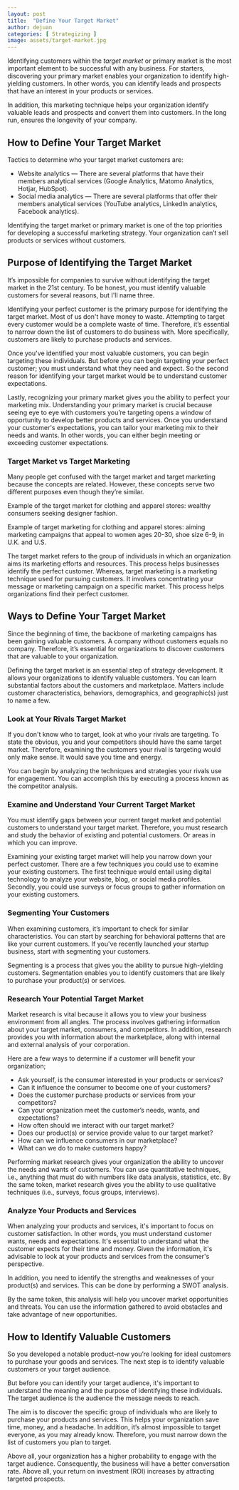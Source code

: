 ```yaml
---
layout: post
title:  "Define Your Target Market"
author: dejuan
categories: [ Strategizing ]
image: assets/target-market.jpg
---
```


Identifying customers within the *target market* or primary market is the most important element to be successful with any business. For starters, discovering your primary market enables your organization to identify high-yielding customers. In other words, you can identify leads and prospects that have an interest in your products or services.

In addition, this marketing technique helps your organization identify valuable leads and prospects and convert them into customers. In the long run, ensures the longevity of your company.

## How to Define Your Target Market

Tactics to determine who your target market customers are:

* Website analytics — There are several platforms that have their members analytical services (Google Analytics, Matomo Analytics, Hotjar, HubSpot).
* Social media analytics — There are several platforms that offer their members analytical services (YouTube analytics, LinkedIn analytics, Facebook analytics).

Identifying the target market or primary market is one of the top priorities for developing a successful marketing strategy. Your organization can’t sell products or services without customers.

## Purpose of Identifying the Target Market

It’s impossible for companies to survive without identifying the target market in the 21st century. To be honest, you must identify valuable customers for several reasons, but I'll name three.

Identifying your perfect customer is the primary purpose for identifying the target market. Most of us don't have money to waste. Attempting to target every customer would be a complete waste of time. Therefore, it’s essential to narrow down the list of customers to do business with. More specifically, customers are likely to purchase products and services.

Once you've identified your most valuable customers, you can begin targeting these individuals. But before you can begin targeting your perfect customer; you must understand what they need and expect. So the second reason for identifying your target market would be to understand customer expectations.

Lastly, recognizing your primary market gives you the ability to perfect your marketing mix. Understanding your primary market is crucial because seeing eye to eye with customers you’re targeting opens a window of opportunity to develop better products and services. Once you understand your customer's expectations, you can tailor your marketing mix to their needs and wants. In other words, you can either begin meeting or exceeding customer expectations.

### Target Market vs Target Marketing

Many people get confused with the target market and target marketing because the concepts are related. However, these concepts serve two different purposes even though they’re similar.

Example of the target market for clothing and apparel stores: wealthy consumers seeking designer fashion.

Example of target marketing for clothing and apparel stores: aiming marketing campaigns that appeal to women ages 20-30, shoe size 6-9, in U.K. and U.S.

The target market refers to the group of individuals in which an organization aims its marketing efforts and resources. This process helps businesses identify the perfect customer. Whereas, target marketing is a marketing technique used for pursuing customers. It involves concentrating your message or marketing campaign on a specific market. This process helps organizations find their perfect customer.

## Ways to Define Your Target Market

Since the beginning of time, the backbone of marketing campaigns has been gaining valuable customers. A company without customers equals no company. Therefore, it’s essential for organizations to discover customers that are valuable to your organization.

Defining the target market is an essential step of strategy development. It allows your organizations to identify valuable customers. You can learn substantial factors about the customers and marketplace. Matters include customer characteristics, behaviors, demographics, and geographic(s) just to name a few.

### Look at Your Rivals Target Market

If you don't know who to target, look at who your rivals are targeting. To state the obvious, you and your competitors should have the same target market. Therefore, examining the customers your rival is targeting would only make sense. It would save you time and energy.

You can begin by analyzing the techniques and strategies your rivals use for engagement. You can accomplish this by executing a process known as the competitor analysis.

### Examine and Understand Your Current Target Market

You must identify gaps between your current target market and potential customers to understand your target market. Therefore, you must research and study the behavior of existing and potential customers. Or areas in which you can improve.

Examining your existing target market will help you narrow down your perfect customer. There are a few techniques you could use to examine your existing customers. The first technique would entail using digital technology to analyze your website, blog, or social media profiles. Secondly, you could use surveys or focus groups to gather information on your existing customers.

### Segmenting Your Customers

When examining customers, it’s important to check for similar characteristics. You can start by searching for behavioral patterns that are like your current customers. If you've recently launched your startup business, start with segmenting your customers.

Segmenting is a process that gives you the ability to pursue high-yielding customers. Segmentation enables you to identify customers that are likely to purchase your product(s) or services.

### Research Your Potential Target Market

Market research is vital because it allows you to view your business environment from all angles. The process involves gathering information about your target market, consumers, and competitors. In addition, research provides you with information about the marketplace, along with internal and external analysis of your corporation.

Here are a few ways to determine if a customer will benefit your organization;

* Ask yourself, is the consumer interested in your products or services?
* Can it influence the consumer to become one of your customers?
* Does the customer purchase products or services from your competitors?
* Can your organization meet the customer’s needs, wants, and expectations?
* How often should we interact with our target market?
* Does our product(s) or service provide value to our target market?
* How can we influence consumers in our marketplace?
* What can we do to make customers happy?

Performing market research gives your organization the ability to uncover the needs and wants of customers. You can use quantitative techniques, i.e., anything that must do with numbers like data analysis, statistics, etc. By the same token, market research gives you the ability to use qualitative techniques (i.e., surveys, focus groups, interviews).

### Analyze Your Products and Services

When analyzing your products and services, it's important to focus on customer satisfaction. In other words, you must understand customer wants, needs and expectations. It's essential to understand what the customer expects for their time and money. Given the information, it's advisable to look at your products and services from the consumer's perspective.

In addition, you need to identify the strengths and weaknesses of your product(s) and services. This can be done by performing a SWOT analysis.

By the same token, this analysis will help you uncover market opportunities and threats. You can use the information gathered to avoid obstacles and take advantage of new opportunities.

## How to Identify Valuable Customers

So you developed a notable product–now you’re looking for ideal customers to purchase your goods and services. The next step is to identify valuable customers or your target audience.

But before you can identify your target audience, it's important to understand the meaning and the purpose of identifying these individuals. The target audience is the audience the message needs to reach.

The aim is to discover the specific group of individuals who are likely to purchase your products and services. This helps your organization save time, money, and a headache. In addition, it’s almost impossible to target everyone, as you may already know. Therefore, you must narrow down the list of customers you plan to target.

Above all, your organization has a higher probability to engage with the target audience. Consequently, the business will have a better conversation rate. Above all, your return on investment (ROI) increases by attracting targeted prospects.
